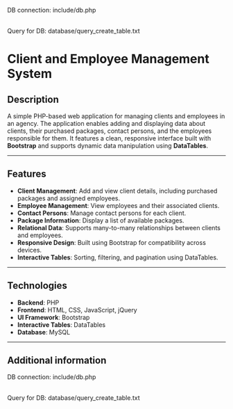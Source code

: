 
DB connection: include/db.php  

<br>
Query for DB: database/query_create_table.txt


# Client and Employee Management System

## Description

A simple PHP-based web application for managing clients and employees in an agency. The application enables adding and displaying data about clients, their purchased packages, contact persons, and the employees responsible for them. It features a clean, responsive interface built with **Bootstrap** and supports dynamic data manipulation using **DataTables**.

---

## Features

- **Client Management**: Add and view client details, including purchased packages and assigned employees.
- **Employee Management**: View employees and their associated clients.
- **Contact Persons**: Manage contact persons for each client.
- **Package Information**: Display a list of available packages.
- **Relational Data**: Supports many-to-many relationships between clients and employees.
- **Responsive Design**: Built using Bootstrap for compatibility across devices.
- **Interactive Tables**: Sorting, filtering, and pagination using DataTables.

---

## Technologies

- **Backend**: PHP
- **Frontend**: HTML, CSS, JavaScript, jQuery
- **UI Framework**: Bootstrap
- **Interactive Tables**: DataTables
- **Database**: MySQL

---

## Additional information

DB connection: include/db.php  

<br>
Query for DB: database/query_create_table.txt
